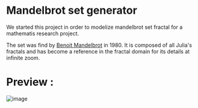 # Mandelbrot set generator

We started this project in order to modelize mandelbrot set fractal for a mathematis research project. 

The set was find by [Benoit Mandelbrot](https://fr.wikipedia.org/wiki/Beno%C3%AEt_Mandelbrot) in 1980.
It is composed of all Julia's fractals and has become a reference in the fractal domain for its details at infinite zoom. 

# Preview : 

![image](https://user-images.githubusercontent.com/79083274/145800729-784bfb12-9f2d-4c2b-869e-9ccdbaa747cf.png)
